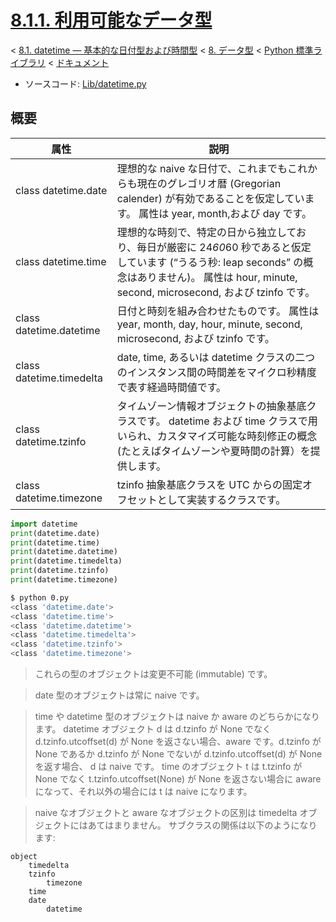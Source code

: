 # [8.1.1. 利用可能なデータ型](https://docs.python.jp/3/library/datetime.html#available-types)

< [8.1. datetime — 基本的な日付型および時間型](https://docs.python.jp/3/library/datetime.html#module-datetime) < [8. データ型](https://docs.python.jp/3/library/datatypes.html) < [Python 標準ライブラリ](https://docs.python.jp/3/library/index.html#the-python-standard-library) < [ドキュメント](https://docs.python.jp/3/index.html)

* ソースコード: [Lib/datetime.py](https://github.com/python/cpython/tree/3.6/Lib/datetime.py)

## 概要

属性|説明
----|----
class datetime.date|理想的な naive な日付で、これまでもこれからも現在のグレゴリオ暦 (Gregorian calender) が有効であることを仮定しています。 属性は year, month,および day です。
class datetime.time|理想的な時刻で、特定の日から独立しており、毎日が厳密に 24*60*60 秒であると仮定しています (“うるう秒: leap seconds” の概念はありません)。 属性は hour, minute, second, microsecond, および tzinfo です。
class datetime.datetime|日付と時刻を組み合わせたものです。 属性は year, month, day, hour, minute, second, microsecond, および tzinfo です。
class datetime.timedelta|date, time, あるいは datetime クラスの二つのインスタンス間の時間差をマイクロ秒精度で表す経過時間値です。
class datetime.tzinfo|タイムゾーン情報オブジェクトの抽象基底クラスです。 datetime および time クラスで用いられ、カスタマイズ可能な時刻修正の概念 (たとえばタイムゾーンや夏時間の計算）を提供します。
class datetime.timezone|tzinfo 抽象基底クラスを UTC からの固定オフセットとして実装するクラスです。|バージョン 3.2 で追加.

```python
import datetime
print(datetime.date)
print(datetime.time)
print(datetime.datetime)
print(datetime.timedelta)
print(datetime.tzinfo)
print(datetime.timezone)
```
```sh
$ python 0.py 
<class 'datetime.date'>
<class 'datetime.time'>
<class 'datetime.datetime'>
<class 'datetime.timedelta'>
<class 'datetime.tzinfo'>
<class 'datetime.timezone'>
```

> これらの型のオブジェクトは変更不可能 (immutable) です。

> date 型のオブジェクトは常に naive です。

> time や datetime 型のオブジェクトは naive か aware のどちらかになります。 datetime オブジェクト d は d.tzinfo が None でなく d.tzinfo.utcoffset(d) が None を返さない場合、aware です。d.tzinfo が None であるか d.tzinfo が None でないが d.tzinfo.utcoffset(d) が None を返す場合、 d は naive です。 time のオブジェクト t は t.tzinfo が None でなく t.tzinfo.utcoffset(None) が None を返さない場合に aware になって、それ以外の場合には t は naive になります。

> naive なオブジェクトと aware なオブジェクトの区別は timedelta オブジェクトにはあてはまりません。
サブクラスの関係は以下のようになります:

```
object
    timedelta
    tzinfo
        timezone
    time
    date
        datetime
```


